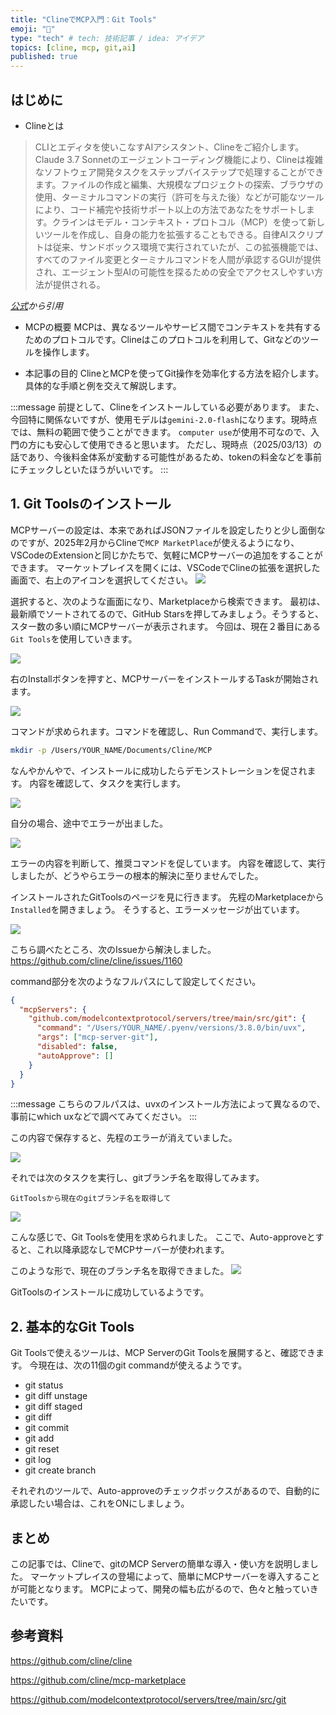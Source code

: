 ```yaml
---
title: "ClineでMCP入門：Git Tools"
emoji: "🤖"
type: "tech" # tech: 技術記事 / idea: アイデア
topics: [cline, mcp, git,ai]
published: true
---
```


## はじめに
- Clineとは

>CLIとエディタを使いこなすAIアシスタント、Clineをご紹介します。
Claude 3.7 Sonnetのエージェントコーディング機能により、Clineは複雑なソフトウェア開発タスクをステップバイステップで処理することができます。ファイルの作成と編集、大規模なプロジェクトの探索、ブラウザの使用、ターミナルコマンドの実行（許可を与えた後）などが可能なツールにより、コード補完や技術サポート以上の方法であなたをサポートします。クラインはモデル・コンテキスト・プロトコル（MCP）を使って新しいツールを作成し、自身の能力を拡張することもできる。自律AIスクリプトは従来、サンドボックス環境で実行されていたが、この拡張機能では、すべてのファイル変更とターミナルコマンドを人間が承認するGUIが提供され、エージェント型AIの可能性を探るための安全でアクセスしやすい方法が提供される。

*[公式](https://github.com/cline/cline)から引用*

- MCPの概要
MCPは、異なるツールやサービス間でコンテキストを共有するためのプロトコルです。Clineはこのプロトコルを利用して、Gitなどのツールを操作します。

- 本記事の目的
ClineとMCPを使ってGit操作を効率化する方法を紹介します。具体的な手順と例を交えて解説します。

:::message
前提として、Clineをインストールしている必要があります。
また、今回特に関係ないですが、使用モデルは`gemini-2.0-flash`になります。現時点では、無料の範囲で使うことができます。
`computer use`が使用不可なので、入門の方にも安心して使用できると思います。
ただし、現時点（2025/03/13）の話であり、今後料金体系が変動する可能性があるため、tokenの料金などを事前にチェックしといたほうがいいです。
:::

## 1. Git Toolsのインストール
MCPサーバーの設定は、本来であればJSONファイルを設定したりと少し面倒なのですが、2025年2月からClineで`MCP MarketPlace`が使えるようになり、VSCodeのExtensionと同じかたちで、気軽にMCPサーバーの追加をすることができます。
マーケットプレイスを開くには、VSCodeでClineの拡張を選択した画面で、右上のアイコンを選択してください。
![](/images/cline-mcp-git-tools/image1.png)

選択すると、次のような画面になり、Marketplaceから検索できます。
最初は、最新順でソートされてるので、GitHub Starsを押してみましょう。そうすると、スター数の多い順にMCPサーバーが表示されます。
今回は、現在２番目にある`Git Tools`を使用していきます。

![](/images/cline-mcp-git-tools/image2.png)


右のInstallボタンを押すと、MCPサーバーをインストールするTaskが開始されます。

![](/images/cline-mcp-git-tools/image4.png)

コマンドが求められます。コマンドを確認し、Run Commandで、実行します。
```bash
mkdir -p /Users/YOUR_NAME/Documents/Cline/MCP
```

なんやかんやで、インストールに成功したらデモンストレーションを促されます。
内容を確認して、タスクを実行します。

![](/images/cline-mcp-git-tools/image5.png)

自分の場合、途中でエラーが出ました。

![](/images/cline-mcp-git-tools/image6.png)

エラーの内容を判断して、推奨コマンドを促しています。
内容を確認して、実行しましたが、どうやらエラーの根本的解決に至りませんでした。

インストールされたGitToolsのページを見に行きます。
先程のMarketplaceから`Installed`を開きましょう。
そうすると、エラーメッセージが出ています。

![](/images/cline-mcp-git-tools/image7.png)

こちら調べたところ、次のIssueから解決しました。
https://github.com/cline/cline/issues/1160

command部分を次のようなフルパスにして設定してください。

```json:cline_mcp_settings.json
{
  "mcpServers": {
    "github.com/modelcontextprotocol/servers/tree/main/src/git": {
      "command": "/Users/YOUR_NAME/.pyenv/versions/3.8.0/bin/uvx",
      "args": ["mcp-server-git"],
      "disabled": false,
      "autoApprove": []
    }
  }
}
```
:::message
こちらのフルパスは、uvxのインストール方法によって異なるので、事前にwhich uxなどで調べてみてください。
:::

この内容で保存すると、先程のエラーが消えていました。

![](/images/cline-mcp-git-tools/image8.png)

それでは次のタスクを実行し、gitブランチ名を取得してみます。

```prompt:prompt
GitToolsから現在のgitブランチ名を取得して
```

![](/images/cline-mcp-git-tools/image9.png)

こんな感じで、Git Toolsを使用を求められました。
ここで、Auto-approveとすると、これ以降承認なしでMCPサーバーが使われます。

このような形で、現在のブランチ名を取得できました。
![](/images/cline-mcp-git-tools/image10.png)

GitToolsのインストールに成功しているようです。

## 2. 基本的なGit Tools
Git Toolsで使えるツールは、MCP ServerのGit Toolsを展開すると、確認できます。
今現在は、次の11個のgit commandが使えるようです。

* git status
* git diff unstage
* git diff staged
* git diff
* git commit
* git add
* git reset
* git log
* git create branch

それぞれのツールで、Auto-approveのチェックボックスがあるので、自動的に承認したい場合は、これをONにしましょう。

## まとめ
この記事では、Clineで、gitのMCP Serverの簡単な導入・使い方を説明しました。
マーケットプレイスの登場によって、簡単にMCPサーバーを導入することが可能となります。
MCPによって、開発の幅も広がるので、色々と触っていきたいです。

## 参考資料

https://github.com/cline/cline

https://github.com/cline/mcp-marketplace

https://github.com/modelcontextprotocol/servers/tree/main/src/git

